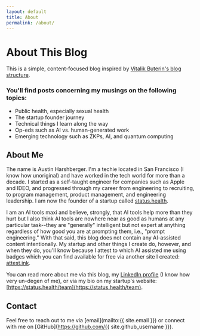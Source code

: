 ```yaml
---
layout: default
title: About
permalink: /about/
---
```


# About This Blog

This is a simple, content-focused blog inspired by [Vitalik Buterin's blog structure](https://github.com/vbuterin/blog).

### You'll find posts concerning my musings on the following topics:
 * Public health, especially sexual health
 * The startup founder journey
 * Technical things I learn along the way
 * Op-eds such as AI vs. human-generated work
 * Emerging technology such as ZKPs, AI, and quantum computing

## About Me

The name is Austin Harshberger. I'm a techie located in San Francisco (I know how unoriginal) and have worked in the tech world for more than a decade. I started as a self-taught engineer for companies such as Apple and IDEO, and progressed through my career from engineering to recruiting, to program management, product management, and engineering leadership. I am now the founder of a startup called [status.health](https://status.health).

I am an AI tools maxi and believe, strongly, that AI tools help more than they hurt but I also think AI tools are nowhere near as good as humans at any particular task--they are "generally" intelligent but not expert at anything regardless of how good you are at prompting them, i.e., "prompt engineering." With that said, this blog does not contain any AI-assisted content intentionally. My startup and other things I create do, however, and when they do, you'll know because I attest to which AI assisted me using badges which you can find available for free via another site I created: [attest.ink](https://attest.ink).

You can read more about me via this blog, my [LinkedIn profile](https://www.linkedin.com/in/aharshbe/) (I know how very un-degen of me), or via my bio on my startup's website: [https://status.health/team](https://status.health/team).

## Contact

Feel free to reach out to me via [email](mailto:{{ site.email }}) or connect with me on [GitHub](https://github.com/{{ site.github_username }}).